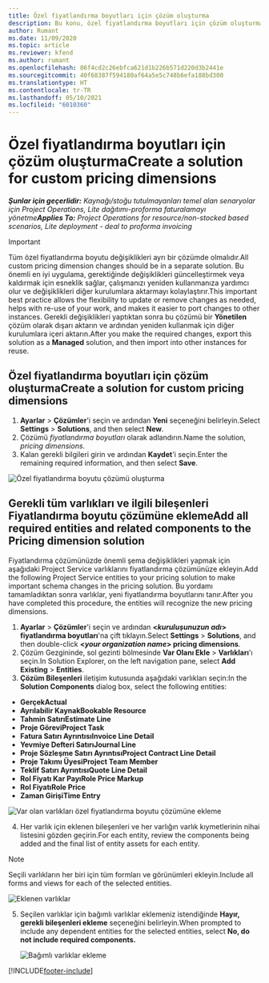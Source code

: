 ```yaml
---
title: Özel fiyatlandırma boyutları için çözüm oluşturma
description: Bu konu, özel fiyatlandırma boyutları için çözüm oluşturma hakkında bilgi sağlar.
author: Rumant
ms.date: 11/09/2020
ms.topic: article
ms.reviewer: kfend
ms.author: rumant
ms.openlocfilehash: 86f4cd2c26ebfca621d1b226b571d220d3b2441e
ms.sourcegitcommit: 40f68387f594180af64a5e5c748b6efa188bd300
ms.translationtype: HT
ms.contentlocale: tr-TR
ms.lasthandoff: 05/10/2021
ms.locfileid: "6010360"
---
```

# <a name="create-a-solution-for-custom-pricing-dimensions"></a><span data-ttu-id="9e41d-103">Özel fiyatlandırma boyutları için çözüm oluşturma</span><span class="sxs-lookup"><span data-stu-id="9e41d-103">Create a solution for custom pricing dimensions</span></span>

 <span data-ttu-id="9e41d-104">_**Şunlar için geçerlidir:** Kaynağı/stoğu tutulmayanları temel alan senaryolar için Project Operations, Lite dağıtımı-proforma faturalamayı yönetme_</span><span class="sxs-lookup"><span data-stu-id="9e41d-104">_**Applies To:** Project Operations for resource/non-stocked based scenarios, Lite deployment - deal to proforma invoicing_</span></span> 

>[!IMPORTANT]
><span data-ttu-id="9e41d-105">Tüm özel fiyatlandırma boyutu değişiklikleri ayrı bir çözümde olmalıdır.</span><span class="sxs-lookup"><span data-stu-id="9e41d-105">All custom pricing dimension changes should be in a separate solution.</span></span> <span data-ttu-id="9e41d-106">Bu önemli en iyi uygulama, gerektiğinde değişiklikleri güncelleştirmek veya kaldırmak için esneklik sağlar, çalışmanızı yeniden kullanmanıza yardımcı olur ve değişiklikleri diğer kurulumlara aktarmayı kolaylaştırır.</span><span class="sxs-lookup"><span data-stu-id="9e41d-106">This important best practice allows the flexibility to update or remove changes as needed, helps with re-use of your work, and makes it easier to port changes to other instances.</span></span> <span data-ttu-id="9e41d-107">Gerekli değişiklikleri yaptıktan sonra bu çözümü bir **Yönetilen** çözüm olarak dışarı aktarın ve ardından yeniden kullanmak için diğer kurulumlara içeri aktarın.</span><span class="sxs-lookup"><span data-stu-id="9e41d-107">After you make the required changes, export this solution as a **Managed** solution, and then import into other instances for reuse.</span></span>

## <a name="create-a-solution-for-custom-pricing-dimensions"></a><span data-ttu-id="9e41d-108">Özel fiyatlandırma boyutları için çözüm oluşturma</span><span class="sxs-lookup"><span data-stu-id="9e41d-108">Create a solution for custom pricing dimensions</span></span>

1.  <span data-ttu-id="9e41d-109">**Ayarlar** > **Çözümler**'i seçin ve ardından **Yeni** seçeneğini belirleyin.</span><span class="sxs-lookup"><span data-stu-id="9e41d-109">Select **Settings** > **Solutions**, and then select **New**.</span></span>
2.  <span data-ttu-id="9e41d-110">Çözümü *<your organization name> fiyatlandırma boyutları* olarak adlandırın.</span><span class="sxs-lookup"><span data-stu-id="9e41d-110">Name the solution, *<your organization name> pricing dimensions*.</span></span>
3. <span data-ttu-id="9e41d-111">Kalan gerekli bilgileri girin ve ardından **Kaydet**'i seçin.</span><span class="sxs-lookup"><span data-stu-id="9e41d-111">Enter the remaining required information, and then select **Save**.</span></span>

  ![Özel fiyatlandırma boyutu çözümü oluşturma](./media/Creation-of-custom-pricing-dimension-solution.png)
 
## <a name="add-all-required-entities-and-related-components-to-the-pricing-dimension-solution"></a><span data-ttu-id="9e41d-113">Gerekli tüm varlıkları ve ilgili bileşenleri Fiyatlandırma boyutu çözümüne ekleme</span><span class="sxs-lookup"><span data-stu-id="9e41d-113">Add all required entities and related components to the Pricing dimension solution</span></span>

<span data-ttu-id="9e41d-114">Fiyatlandırma çözümünüzde önemli şema değişiklikleri yapmak için aşağıdaki Project Service varlıklarını fiyatlandırma çözümünüze ekleyin.</span><span class="sxs-lookup"><span data-stu-id="9e41d-114">Add the following Project Service entities to your pricing solution to make important schema changes in the pricing solution.</span></span> <span data-ttu-id="9e41d-115">Bu yordamı tamamladıktan sonra varlıklar, yeni fiyatlandırma boyutlarını tanır.</span><span class="sxs-lookup"><span data-stu-id="9e41d-115">After you have completed this procedure, the entities will recognize the new pricing dimensions.</span></span>

1.  <span data-ttu-id="9e41d-116">**Ayarlar** > **Çözümler**'i seçin ve ardından **<*kuruluşunuzun adı*> fiyatlandırma boyutları**'na çift tıklayın.</span><span class="sxs-lookup"><span data-stu-id="9e41d-116">Select **Settings** > **Solutions**, and then double-click **<*your organization name*> pricing dimensions**.</span></span>
2.  <span data-ttu-id="9e41d-117">Çözüm Gezgininde, sol gezinti bölmesinde **Var Olanı Ekle** > **Varlıkları**'ı seçin.</span><span class="sxs-lookup"><span data-stu-id="9e41d-117">In Solution Explorer, on the left navigation pane, select **Add Existing** > **Entities**.</span></span>
3.  <span data-ttu-id="9e41d-118">**Çözüm Bileşenleri** iletişim kutusunda aşağıdaki varlıkları seçin:</span><span class="sxs-lookup"><span data-stu-id="9e41d-118">In the **Solution Components** dialog box, select the following entities:</span></span>
 
   - <span data-ttu-id="9e41d-119">**Gerçek**</span><span class="sxs-lookup"><span data-stu-id="9e41d-119">**Actual**</span></span>
   - <span data-ttu-id="9e41d-120">**Ayrılabilir Kaynak**</span><span class="sxs-lookup"><span data-stu-id="9e41d-120">**Bookable Resource**</span></span>
   - <span data-ttu-id="9e41d-121">**Tahmin Satırı**</span><span class="sxs-lookup"><span data-stu-id="9e41d-121">**Estimate Line**</span></span>
   - <span data-ttu-id="9e41d-122">**Proje Görevi**</span><span class="sxs-lookup"><span data-stu-id="9e41d-122">**Project Task**</span></span>
   - <span data-ttu-id="9e41d-123">**Fatura Satırı Ayrıntısı**</span><span class="sxs-lookup"><span data-stu-id="9e41d-123">**Invoice Line Detail**</span></span>
   - <span data-ttu-id="9e41d-124">**Yevmiye Defteri Satırı**</span><span class="sxs-lookup"><span data-stu-id="9e41d-124">**Journal Line**</span></span>
   - <span data-ttu-id="9e41d-125">**Proje Sözleşme Satırı Ayrıntısı**</span><span class="sxs-lookup"><span data-stu-id="9e41d-125">**Project Contract Line Detail**</span></span>
   - <span data-ttu-id="9e41d-126">**Proje Takımı Üyesi**</span><span class="sxs-lookup"><span data-stu-id="9e41d-126">**Project Team Member**</span></span>
   - <span data-ttu-id="9e41d-127">**Teklif Satırı Ayrıntısı**</span><span class="sxs-lookup"><span data-stu-id="9e41d-127">**Quote Line Detail**</span></span>
   - <span data-ttu-id="9e41d-128">**Rol Fiyatı Kar Payı**</span><span class="sxs-lookup"><span data-stu-id="9e41d-128">**Role Price Markup**</span></span>
   - <span data-ttu-id="9e41d-129">**Rol Fiyatı**</span><span class="sxs-lookup"><span data-stu-id="9e41d-129">**Role Price**</span></span>
   - <span data-ttu-id="9e41d-130">**Zaman Girişi**</span><span class="sxs-lookup"><span data-stu-id="9e41d-130">**Time Entry**</span></span>
 
   ![Var olan varlıkları özel fiyatlandırma boyutu çözümüne ekleme](./media/Existing-entities-to-PD-solution.png)
 
 4. <span data-ttu-id="9e41d-132">Her varlık için eklenen bileşenleri ve her varlığın varlık kıymetlerinin nihai listesini gözden geçirin.</span><span class="sxs-lookup"><span data-stu-id="9e41d-132">For each entity, review the components being added and the final list of entity assets for each entity.</span></span> 

   >[!NOTE]
   > <span data-ttu-id="9e41d-133">Seçili varlıkların her biri için tüm formları ve görünümleri ekleyin.</span><span class="sxs-lookup"><span data-stu-id="9e41d-133">Include all forms and views for each of the selected entities.</span></span>

  ![Eklenen varlıklar](./media/solution-component-selection.png)


5.  <span data-ttu-id="9e41d-135">Seçilen varlıklar için bağımlı varlıklar eklemeniz istendiğinde **Hayır, gerekli bileşenleri ekleme** seçeneğini belirleyin.</span><span class="sxs-lookup"><span data-stu-id="9e41d-135">When prompted to include any dependent entities for the selected entities, select **No, do not include required components.**</span></span>

    ![Bağımlı varlıklar ekleme](./media/Do-not-include-required.png)


[!INCLUDE[footer-include](../includes/footer-banner.md)]